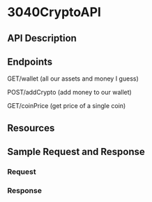 # 3040CryptoAPI

## API Description

## Endpoints
GET/wallet (all our assets and money I guess)

POST/addCrypto (add money to our wallet)

GET/coinPrice (get price of a single coin)

## Resources

## Sample Request and Response
### Request

### Response

